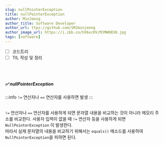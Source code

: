 ```yaml
---
slug: nullPointerException
title: nullPointerException
author: MinJeong
author_title: Software Developer
author_url: ttps://github.com/SMJminjeong
author_image_url: https://i.ibb.co/hX6xc0V/MJMW0830.jpg
tags: [software]
---
```


- [ ] 코드트리
- [ ] TIL 작성 및 정리
<br/>
<br/>

##### ✅ nullPointerException
:::info
`!=` 연산자나 `==` 연산자를 사용하면 발생
:::  
<br/>

`!=` 연산자나 `==` 연산자를 사용하게 되면 문자열 내용을 비교하는 것이 아니라 메모리 주소를 비교한다.
사용자 입력이 없을 때 `!=` 연산자 등을 사용하게 되면  `NullPointerException` 이 발생한다.
<br/>
따라서 실제 문자열의 내용을 비교하기 위해서는 `equals()` 메소드를 사용하여 `NullPointerException`을 피하면 된다.